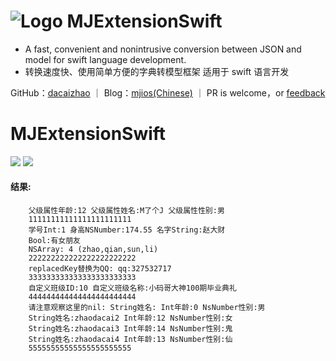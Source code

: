 ![Logo](https://static.oschina.net/uploads/user/593/1186234_100.jpeg?t=1480245299000)
MJExtensionSwift
===
- A fast, convenient and nonintrusive conversion between JSON and model for swift language development.
- 转换速度快、使用简单方便的字典转模型框架 适用于 swift 语言开发

GitHub：[dacaizhao](https://github.com/dacaizhao) ｜ Blog：[mjios(Chinese)](my.oschina.net/zhaodacai) ｜ PR is welcome，or [feedback](mailto:327532817@qq.com)

# MJExtensionSwift
![](https://github.com/dacaizhao/MJExtensionSwift/blob/master/MJExtensionSwift/Assets.xcassets/dict.imageset/dict.png?raw=true)
![](https://github.com/dacaizhao/MJExtensionSwift/blob/master/MJExtensionSwift/Assets.xcassets/func.imageset/func.png?raw=true)

#### 结果:
        父级属性年龄:12 父级属性姓名:M了个J 父级属性性别:男
        11111111111111111111111
        学号Int:1 身高NSNumber:174.55 名字String:赵大财
        Bool:有女朋友
        NSArray: 4 (zhao,qian,sun,li)
        222222222222222222222222
        replacedKey替换为QQ: qq:327532717
        333333333333333333333333
        自定义班级ID:10 自定义班级名称:小码哥大神100期毕业典礼
        444444444444444444444444
        请注意观察这里的nil: String姓名: Int年龄:0 NsNumber性别:男
        String姓名:zhaodacai2 Int年龄:12 NsNumber性别:女
        String姓名:zhaodacai3 Int年龄:14 NsNumber性别:鬼
        String姓名:zhaodacai4 Int年龄:13 NsNumber性别:仙
        55555555555555555555555
